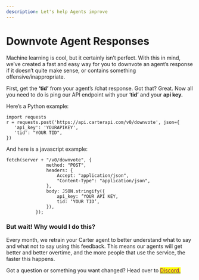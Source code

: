 ```yaml
---
description: Let's help Agents improve
---
```


# Downvote Agent Responses

Machine learning is cool, but it certainly isn’t perfect. With this in mind, we’ve created a fast and easy way for you to downvote an agent’s response if it doesn’t quite make sense, or contains something offensive/inappropriate.

First, get the **‘tid’** from your agent’s /chat response. Got that? Great. Now all you need to do is ping our API endpoint with your ‘**tid’** and your **api key.**

Here’s a Python example:

```
import requests
r = requests.post('https://api.carterapi.com/v0/downvote', json={
   'api_key': 'YOURAPIKEY',
   'tid': "YOUR TID",
})
```

And here is a javascript example:

```
fetch(server + "/v0/downvote", {
               method: "POST",
               headers: {
                   Accept: "application/json",
                   "Content-Type": "application/json",
               },
               body: JSON.stringify({
                   api_key: ‘YOUR API KEY,
                   tid: ‘YOUR TID’,
               }),
           });

```

### **But wait! Why would I do this?**

Every month, we retrain your Carter agent to better understand what to say and what not to say using this feedback. This means our agents will get better and better overtime, and the more people that use the service, the faster this happens.



Got a question or something you want changed? Head over to [<mark style="color:purple;">Discord.</mark>](https://discord.com/invite/YqWwCVU8UH)<mark style="color:purple;"></mark>
